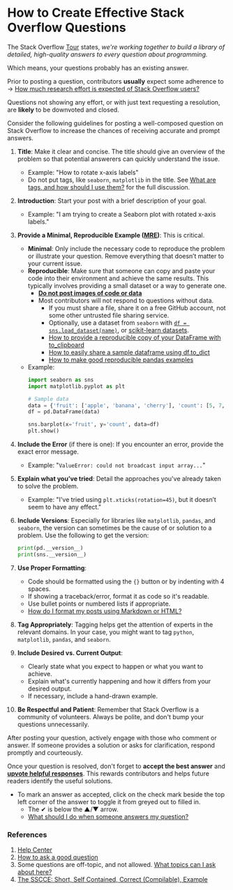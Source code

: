# How to Create Effective Stack Overflow Questions

The Stack Overflow [Tour][1] states, _we're working together to build a library of detailed, high-quality answers to every question about programming._

Which means, your questions probably has an existing answer.

Prior to posting a question, contributors **usually** expect some adherence to → [How much research effort is expected of Stack Overflow users?][2]

Questions not showing any effort, or with just text requesting a resolution, are **likely** to be downvoted and closed.

Consider the following guidelines for posting a well-composed question on Stack Overflow to increase the chances of receiving accurate and prompt answers.

1. **Title**: Make it clear and concise. The title should give an overview of the problem so that potential answerers can quickly understand the issue.

    * Example: "How to rotate x-axis labels"
	
	- Do not put tags, like `seaborn`, `matplotlib` in the title. See [What are tags, and how should I use them?][3] for the full discussion.

2. **Introduction**: Start your post with a brief description of your goal.

    * Example: "I am trying to create a Seaborn plot with rotated x-axis labels."

3. **Provide a Minimal, Reproducible Example ([MRE][4])**: This is critical.
    - **Minimal**: Only include the necessary code to reproduce the problem or illustrate your question. Remove everything that doesn’t matter to your current issue.
    - **Reproducible**: Make sure that someone can copy and paste your code into their environment and achieve the same results. This typically involves providing a small dataset or a way to generate one.
      - [**Do not post images of code or data**][5]
	  - Most contributors will not respond to questions without data.
	    - If you must share a file, share it on a free GitHub account, not some other untrusted file sharing service.
	    - Optionally, use a dataset from `seaborn` with [`df = sns.load_dataset(name)`][6], or [scikit-learn datasets][7].
		- [How to provide a reproducible copy of your DataFrame with to_clipboard][8]
	    - [How to easily share a sample dataframe using df.to_dict][9]
	    - [How to make good reproducible pandas examples][10]
	
    * Example:
        ```python
        import seaborn as sns
        import matplotlib.pyplot as plt

        # Sample data
        data = {'fruit': ['apple', 'banana', 'cherry'], 'count': [5, 7, 3]}
        df = pd.DataFrame(data)

        sns.barplot(x='fruit', y='count', data=df)
        plt.show()
        ```

4. **Include the Error** (if there is one): If you encounter an error, provide the exact error message. 

    * Example: "`ValueError: could not broadcast input array...`"

5. **Explain what you’ve tried**: Detail the approaches you've already taken to solve the problem.

    * Example: "I've tried using `plt.xticks(rotation=45)`, but it doesn’t seem to have any effect."

6. **Include Versions**: Especially for libraries like `matplotlib`, `pandas`, and `seaborn`, the version can sometimes be the cause of or solution to a problem. Use the following to get the version:

    ```python
    print(pd.__version__)
    print(sns.__version__)
    ```

7. **Use Proper Formatting**:
    - Code should be formatted using the `{}` button or by indenting with 4 spaces.
    - If showing a traceback/error, format it as code so it's readable.
    - Use bullet points or numbered lists if appropriate.
    - [How do I format my posts using Markdown or HTML?][11]

8. **Tag Appropriately**: Tagging helps get the attention of experts in the relevant domains. In your case, you might want to tag `python`, `matplotlib`, `pandas`, and `seaborn`.

9. **Include Desired vs. Current Output**:
    - Clearly state what you expect to happen or what you want to achieve.
    - Explain what's currently happening and how it differs from your desired output.
	- If necessary, include a hand-drawn example.

10. **Be Respectful and Patient**: Remember that Stack Overflow is a community of volunteers. Always be polite, and don't bump your questions unnecessarily.

After posting your question, actively engage with those who comment or answer. If someone provides a solution or asks for clarification, respond promptly and courteously.

Once your question is resolved, don't forget to **accept the best answer** and [**upvote helpful responses**][12]. This rewards contributors and helps future readers identify the useful solutions.

- To mark an answer as accepted, click on the check mark beside the top left corner of the answer to toggle it from greyed out to filled in.
  - The ✔ is below the ▲/▼ arrow.
  - [What should I do when someone answers my question?][13]

### References

1. [Help Center][14]
2. [How to ask a good question][15]
3. Some questions are off-topic, and not allowed. [What topics can I ask about here?][16]
4. [The SSCCE: Short, Self Contained, Correct (Compilable), Example][17]


  [1]: https://stackoverflow.com/tour
  [2]: https://meta.stackoverflow.com/questions/261592/how-much-research-effort-is-expected-of-stack-overflow-users
  [3]: https://meta.stackexchange.com/help/tagging
  [4]: https://stackoverflow.com/help/minimal-reproducible-example
  [5]: https://meta.stackoverflow.com/questions/303812/discourage-screenshots-of-code-and-or-errors
  [6]: https://seaborn.pydata.org/generated/seaborn.load_dataset.html
  [7]: https://scikit-learn.org/stable/datasets.html
  [8]: https://stackoverflow.com/q/52413246/7758804
  [9]: https://stackoverflow.com/q/63163251/7758804
  [10]: https://stackoverflow.com/q/20109391/7758804
  [11]: https://stackoverflow.com/help/formatting
  [12]: https://stackoverflow.com/help/privileges/vote-up
  [13]: https://stackoverflow.com/help/someone-answers
  [14]: https://stackoverflow.com/help
  [15]: https://stackoverflow.com/help/how-to-ask
  [16]: https://stackoverflow.com/help/on-topic
  [17]: http://sscce.org/